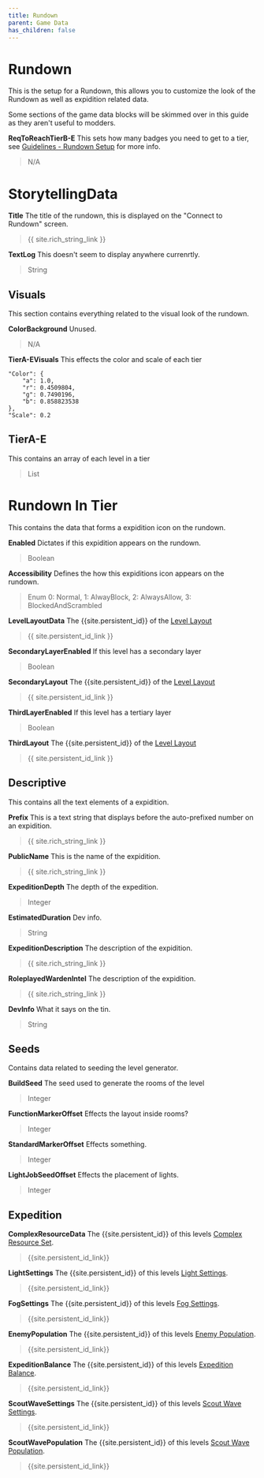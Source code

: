 ```yaml
---
title: Rundown
parent: Game Data
has_children: false
---
```


# Rundown
This is the setup for a Rundown, this allows you to customize the look of the Rundown as well as expidition related data.

Some sections of the game data blocks will be skimmed over in this guide as they aren't useful to modders.

**ReqToReachTierB-E**
This sets how many badges you need to get to a tier, see [Guidelines - Rundown Setup]() for more info.
> N/A

# StorytellingData

**Title**
The title of the rundown, this is displayed on the "Connect to Rundown" screen.
> {{ site.rich_string_link }}

**TextLog**
This doesn't seem to display anywhere currenrtly.
> String

## Visuals
This section contains everything related to the visual look of the rundown.

**ColorBackground**
Unused.
> N/A

**TierA-EVisuals**
This effects the color and scale of each tier

```
"Color": {
    "a": 1.0,
    "r": 0.4509804,
    "g": 0.7490196,
    "b": 0.858823538
},
"Scale": 0.2
```

## TierA-E
This contains an array of each level in a tier
> List

# Rundown In Tier
This contains the data that forms a expidition icon on the rundown.

**Enabled**
Dictates if this expidition appears on the rundown.
> Boolean

**Accessibility**
Defines the how this expiditions icon appears on the rundown.
> Enum  0: Normal, 1: AlwayBlock, 2: AlwaysAllow, 3: BlockedAndScrambled

**LevelLayoutData**
The {{site.persistent_id}} of the [Level Layout](https://gtfo-modding.github.io/wiki/docs/gamedata/levellayout.html#level-layout)
> {{ site.persistent_id_link }}

**SecondaryLayerEnabled**
If this level has a secondary layer
> Boolean

**SecondaryLayout**
The {{site.persistent_id}} of the [Level Layout](https://gtfo-modding.github.io/wiki/docs/gamedata/levellayout.html#level-layout)
> {{ site.persistent_id_link }}


**ThirdLayerEnabled**
If this level has a tertiary layer
> Boolean

**ThirdLayout**
The {{site.persistent_id}} of the [Level Layout](https://gtfo-modding.github.io/wiki/docs/gamedata/levellayout.html#level-layout)
> {{ site.persistent_id_link }}


## Descriptive
This contains all the text elements of a expidition.

**Prefix**
This is a text string that displays before the auto-prefixed number on an expidition.
> {{ site.rich_string_link }}

**PublicName**
This is the name of the expidition.
> {{ site.rich_string_link }}

**ExpeditionDepth**
The depth of the expedition.
> Integer

**EstimatedDuration**
Dev info.
> String

**ExpeditionDescription**
The description of the expidition.
> {{ site.rich_string_link }}

**RoleplayedWardenIntel**
The description of the expidition.
> {{ site.rich_string_link }}

**DevInfo**
What it says on the tin.
> String

## Seeds
Contains data related to seeding the level generator.

**BuildSeed**
The seed used to generate the rooms of the level
> Integer

**FunctionMarkerOffset**
Effects the layout inside rooms?
> Integer

**StandardMarkerOffset**
Effects something.
> Integer

**LightJobSeedOffset**
Effects the placement of lights.
> Integer

## Expedition


**ComplexResourceData**
The {{site.persistent_id}} of this levels [Complex Resource Set]().
> {{site.persistent_id_link}}

**LightSettings**
The {{site.persistent_id}} of this levels [Light Settings]().
> {{site.persistent_id_link}}

**FogSettings**
The {{site.persistent_id}} of this levels [Fog Settings]().
> {{site.persistent_id_link}}

**EnemyPopulation**
The {{site.persistent_id}} of this levels [Enemy Population]().
> {{site.persistent_id_link}}

**ExpeditionBalance**
The {{site.persistent_id}} of this levels [Expedition Balance]().
> {{site.persistent_id_link}}

**ScoutWaveSettings**
The {{site.persistent_id}} of this levels [Scout Wave Settings]().
> {{site.persistent_id_link}}

**ScoutWavePopulation**
The {{site.persistent_id}} of this levels [Scout Wave Population]().
> {{site.persistent_id_link}}

